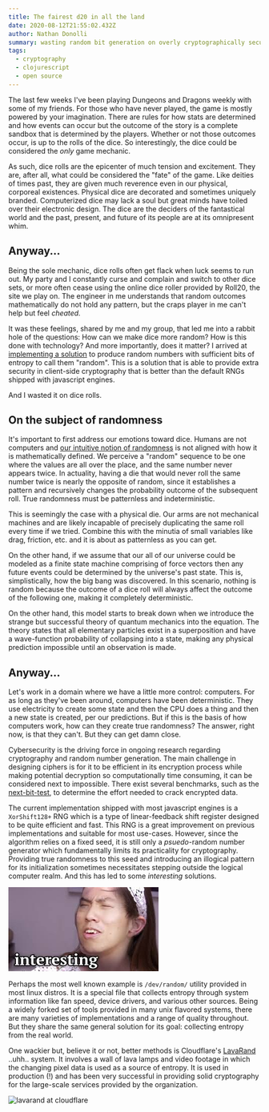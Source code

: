 ```yaml
---
title: The fairest d20 in all the land
date: 2020-08-12T21:55:02.432Z
author: Nathan Donolli
summary: wasting random bit generation on overly cryptographically secure dice
tags:
  - cryptography
  - clojurescript
  - open source
---
```

The last few weeks I've been playing Dungeons and Dragons weekly with some of my friends.  For those who have never played, the game is mostly powered by your imagination.  There are rules for how stats are determined and how events can occur but the outcome of the story is a complete sandbox that is determined by the players.  Whether or not those outcomes occur, is up to the rolls of the dice.  So interestingly, the dice could be considered the *only* game mechanic.

As such, dice rolls are the epicenter of much tension and excitement.  They are, after all, what could be considered the "fate" of the game.  Like deities of times past, they are given much reverence even in our physical, corporeal existences.  Physical dice are decorated and sometimes uniquely branded. Computerized dice may lack a soul but great minds have toiled over their electronic design.  The dice are the deciders of the fantastical world and the past, present, and future of its people are at its omnipresent whim.

## Anyway...

Being the sole mechanic, dice rolls often get flack when luck seems to run out.  My party and I constantly curse and complain and switch to other dice sets, or more often cease using the online dice roller provided by Roll20, the site we play on.  The engineer in me understands that random outcomes mathematically do not hold any pattern, but the craps player in me can't help but feel *cheated.* 

It was these feelings, shared by me and my group, that led me into a rabbit hole of the questions: How can we make dice more random?  How is this done with technology? And more importantly, does it matter? I arrived at [implementing a solution](https://github.com/ndonolli/winkler) to produce random numbers with sufficient bits of entropy to call them "random". This is a solution that is able to provide extra security in client-side cryptography that is better than the default RNGs shipped with javascript engines.

And I wasted it on dice rolls.

## On the subject of randomness

It's important to first address our emotions toward dice.  Humans are not computers and [our intuitive notion of randomness](https://www.sciencedirect.com/science/article/pii/019688589190029I) is not aligned with how it is mathematically defined.  We perceive a "random" sequence to be one where the values are all over the place, and the same number never appears twice.  In actuality, having a die that would never roll the same number twice is nearly the opposite of random, since it establishes a pattern and recursively changes the probability outcome of the subsequent roll.  True randomness must be patternless and indeterministic.

This is seemingly the case with a physical die.  Our arms are not mechanical machines and are likely incapable of precisely duplicating the same roll every time if we tried.  Combine this with the minutia of small variables like drag, friction, etc. and it is about as patternless as you can get.

On the other hand, if we assume that our all of our universe could be modeled as a finite state machine comprising of force vectors then any future events could be determined by the universe's past state.  This is, simplistically, how the big bang was discovered.  In this scenario, nothing is random because the outcome of a dice roll will always affect the outcome of the following one, making it completely deterministic.  

On the other hand, this model starts to break down when we introduce the strange but successful theory of quantum mechanics into the equation. The theory states that all elementary particles exist in a superposition and have a wave-function probability of collapsing into a state, making any physical prediction impossible until an observation is made.

## Anyway...

Let's work in a domain where we have a little more control: computers.  For as long as they've been around, computers have been deterministic.  They use electricity to create some state and then the CPU does a thing and then a new state is created, per our predictions.  But if this is the basis of how computers work, how can they create true randomness?  The answer, right now, is that they can't.  But they can get damn close.

Cybersecurity is the driving force in ongoing research regarding cryptography and random number generation. The main challenge in designing ciphers is for it to be efficient in its encryption process while making potential decryption so computationally time consuming, it can be considered next to impossible.  There exist several benchmarks, such as the [next-bit-test](https://en.wikipedia.org/wiki/Next-bit_test), to determine the effort needed to crack encrypted data.

The current implementation shipped with most javascript engines is a `XorShift128+` RNG which is a type of linear-feedback shift register designed to be quite efficient and fast.  This RNG is a great improvement on previous implementations and suitable for most use-cases.  However, since the algorithm relies on a fixed seed, it is still only a *psuedo*-random number generator which fundamentally limits its practicality for cryptography.  Providing true randomness to this seed and introducing an illogical pattern for its initialization sometimes necessitates stepping outside the logical computer realm.  And this has led to some *interesting* solutions.

![interesting](/static/img/interesting.jpeg "interesting")

Perhaps the most well known example is `/dev/random/` utility provided in most linux distros.  It is a special file that collects entropy through system information like fan speed, device drivers, and various other sources.  Being a widely forked set of tools provided in many unix flavored systems, there are many varieties of implementations and a range of quality throughout.  But they share the same general solution for its goal: collecting entropy from the real world.

One wackier but, believe it or not, better methods is Cloudflare's [](https://blog.cloudflare.com/lavarand-in-production-the-nitty-gritty-technical-details/)[LavaRand](https://blog.cloudflare.com/lavarand-in-production-the-nitty-gritty-technical-details/) ..uhh.. system.  It involves a wall of lava lamps and video footage in which the changing pixel data is used as a source of entropy.  It is used in production (!) and has been very successful in providing solid cryptography for the large-scale services provided by the organization.

![lavarand at cloudflare](https://blog.cloudflare.com/content/images/2017/11/lava-lamps-camera.jpg)

